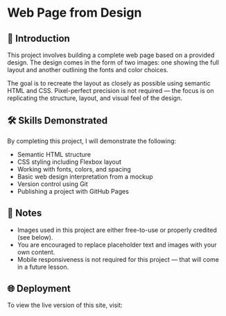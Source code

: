 # Web Page from Design

## 📘 Introduction

This project involves building a complete web page based on a provided design. The design comes in the form of two images: one showing the full layout and another outlining the fonts and color choices.

The goal is to recreate the layout as closely as possible using semantic HTML and CSS. Pixel-perfect precision is not required — the focus is on replicating the structure, layout, and visual feel of the design.

## 🛠️ Skills Demonstrated

By completing this project, I will demonstrate the following:

- Semantic HTML structure
- CSS styling including Flexbox layout
- Working with fonts, colors, and spacing
- Basic web design interpretation from a mockup
- Version control using Git
- Publishing a project with GitHub Pages

## 📝 Notes

- Images used in this project are either free-to-use or properly credited (see below).
- You are encouraged to replace placeholder text and images with your own content.
- Mobile responsiveness is not required for this project — that will come in a future lesson.

## 🌐 Deployment

To view the live version of this site, visit:
